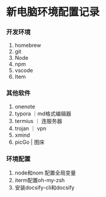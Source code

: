 # 新电脑环境配置记录

### 开发环境

1. homebrew
2. git
3. Node
4. npm
5. vscode
6. Item

### 其他软件

1. onenote
2. typora ｜md格式编辑器
3. termius ｜ 连服务器
4. trojan ｜ vpn
5. xmind
6. picGo | 图床

### 环境配置

1. node和nom 配置全局变量
2. iterm配置oh-my-zsh
3. 安装docsify-cli和docsify